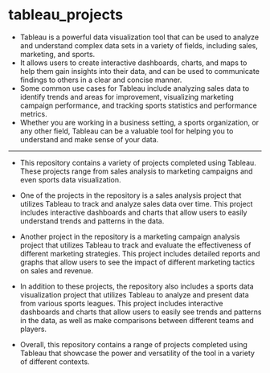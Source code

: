 # tableau_projects
* Tableau is a powerful data visualization tool that can be used to analyze and understand complex data sets in a variety of fields, including sales, marketing, and sports. 
* It allows users to create interactive dashboards, charts, and maps to help them gain insights into their data, and can be used to communicate findings to others in a clear and concise manner. 
* Some common use cases for Tableau include analyzing sales data to identify trends and areas for improvement, visualizing marketing campaign performance, and tracking sports statistics and performance metrics. 
* Whether you are working in a business setting, a sports organization, or any other field, Tableau can be a valuable tool for helping you to understand and make sense of your data.
___

* This repository contains a variety of projects completed using Tableau. These projects range from sales analysis to marketing campaigns and even sports data visualization.

* One of the projects in the repository is a sales analysis project that utilizes Tableau to track and analyze sales data over time. This project includes interactive dashboards and charts that allow users to easily understand trends and patterns in the data.

* Another project in the repository is a marketing campaign analysis project that utilizes Tableau to track and evaluate the effectiveness of different marketing strategies. This project includes detailed reports and graphs that allow users to see the impact of different marketing tactics on sales and revenue.

* In addition to these projects, the repository also includes a sports data visualization project that utilizes Tableau to analyze and present data from various sports leagues. This project includes interactive dashboards and charts that allow users to easily see trends and patterns in the data, as well as make comparisons between different teams and players.

* Overall, this repository contains a range of projects completed using Tableau that showcase the power and versatility of the tool in a variety of different contexts.
